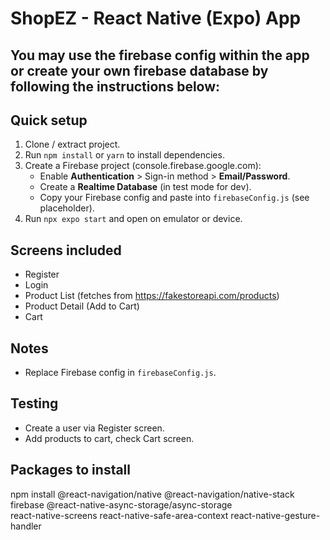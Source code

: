 # ShopEZ - React Native (Expo) App

## You may use the firebase config within the app or create your own firebase database by following the instructions below:

## Quick setup
1. Clone / extract project.
2. Run `npm install` or `yarn` to install dependencies.
3. Create a Firebase project (console.firebase.google.com):
   - Enable **Authentication** > Sign-in method > **Email/Password**.
   - Create a **Realtime Database** (in test mode for dev).
   - Copy your Firebase config and paste into `firebaseConfig.js` (see placeholder).
4. Run `npx expo start` and open on emulator or device.

## Screens included
- Register
- Login
- Product List (fetches from https://fakestoreapi.com/products)
- Product Detail (Add to Cart)
- Cart

## Notes
- Replace Firebase config in `firebaseConfig.js`.

## Testing
- Create a user via Register screen.
- Add products to cart, check Cart screen.


## Packages to install

npm install @react-navigation/native @react-navigation/native-stack \
firebase @react-native-async-storage/async-storage \
react-native-screens react-native-safe-area-context react-native-gesture-handler

